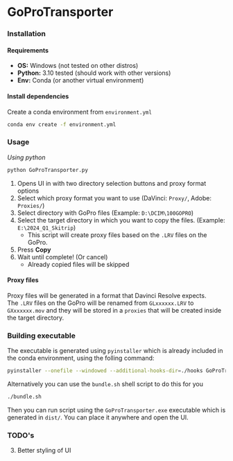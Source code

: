 # GoProTransporter

### Installation

#### Requirements
- **OS:** Windows (not tested on other distros)
- **Python:** 3.10 tested (should work with other versions)
- **Env:** Conda (or another virtual environment)

#### Install dependencies
Create a conda environment from `environment.yml`
```sh
conda env create -f environment.yml
```

### Usage
*Using python*
```sh
python GoProTransporter.py
```
1. Opens UI in with two directory selection buttons and proxy format options
2. Select which proxy format you want to use (DaVinci: `Proxy/`, Adobe: `Proxies/`)
3. Select directory with GoPro files (Example: `D:\DCIM\100GOPRO`)
4. Select the target directory in which you want to copy the files. (Example: `E:\2024_Q1_Skitrip`)
	- This script will create proxy files based on the `.LRV` files on the GoPro.
5. Press **Copy**
6. Wait until complete! (Or cancel)
	- Already copied files will be skipped


#### Proxy files
Proxy files will be generated in a format that Davinci Resolve expects.   
The `.LRV` files on the GoPro will be renamed from `GLxxxxxx.LRV` to `GXxxxxxx.mov` and they will be stored in a `proxies` that will be created inside the target directory.


### Building executable
The executable is generated using `pyinstaller` which is already included in the conda environment, using the folling command:
```sh
pyinstaller --onefile --windowed --additional-hooks-dir=./hooks GoProTransporter.py 
```
Alternatively you can use the `bundle.sh` shell script to do this for you
```sh
./bundle.sh
```
Then you can run script using the `GoProTransporter.exe` executable which is generated in `dist/`. You can place it anywhere and open the UI.


### TODO's
3. Better styling of UI